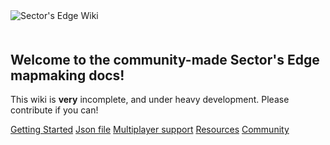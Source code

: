 <img src="./public/se-wiki-edit.png" alt="Sector's Edge Wiki"/>
<div style="justify-content: center; display: flex; margin-top:10px; font-size: 13px; margin-bottom: 40px">
</div>

## Welcome to the community-made Sector's Edge mapmaking docs!
This wiki is **very** incomplete, and under heavy development. Please contribute if you can!

[Getting Started](/index.md)
[Json file](/json.md)
[Multiplayer support](/multiplayer.md)
[Resources](/resources.md)
[Community](/community.md)